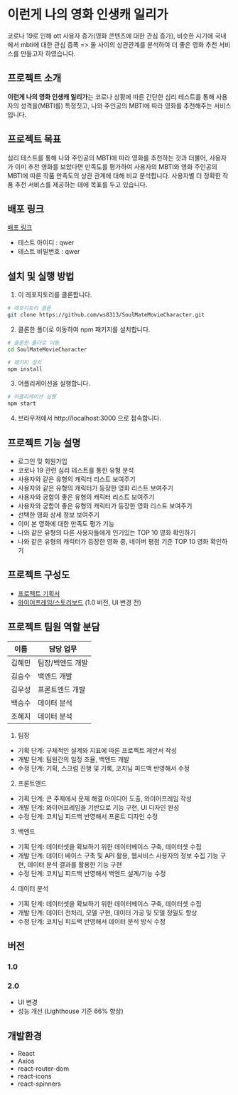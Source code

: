 # 이런게 나의 영화 인생캐 일리가

코로나 19로 인해 ott 사용자 증가(영화 콘텐츠에 대한 관심 증가), 비슷한 시기에 국내에서 mbti에 대한 관심 증폭 => 둘 사이의 상관관계를 분석하여 더 좋은 영화 추천 서비스를 만들고자 하였습니다.

## 프로젝트 소개

**이런게 나의 영화 인생캐 일리가**는 코로나 상황에 따른 간단한 심리 테스트를 통해 사용자의 성격을(MBTI를) 특정짓고, 나와 주인공의 MBTI에 따라 영화를 추천해주는 서비스입니다.

## 프로젝트 목표

심리 테스트를 통해 나와 주인공의 MBTI에 따라 영화를 추천하는 것과 더불어, 사용자가 이미 추천 영화를 보았다면 만족도를 평가하여 사용자의 MBTI와 영화 주인공의 MBTI에 따른 작품 만족도의 상관 관계에 대해 비교 분석합니다. 사용자별 더 정확한 작품 추천 서비스를 제공하는 데에 목표를 두고 있습니다.

## 배포 링크

[배포 링크](https://soulmate-movie-character.netlify.app/)

- 테스트 아이디 : qwer
- 테스트 비밀번호 : qwer

## 설치 및 실행 방법

1. 이 레포지토리를 클론합니다.

```bash
# 레포지토리 클론
git clone https://github.com/ws8313/SoulMateMovieCharacter.git
```

2. 클론한 폴더로 이동하여 npm 패키지를 설치합니다.

```bash
# 클론한 폴더로 이동
cd SoulMateMovieCharacter

# 패키지 설치
npm install
```

3. 어플리케이션을 실행합니다.

```bash
# 어플리케이션 실행
npm start
```

4. 브라우저에서 http://localhost:3000 으로 접속합니다.

## 프로젝트 기능 설명

- 로그인 및 회원가입
- 코로나 19 관련 심리 테스트를 통한 유형 분석
- 사용자와 같은 유형의 캐릭터 리스트 보여주기
- 사용자와 같은 유형의 캐릭터가 등장한 영화 리스트 보여주기
- 사용자와 궁합이 좋은 유형의 캐릭터 리스트 보여주기
- 사용자와 궁합이 좋은 유형의 캐릭터가 등장한 영화 리스트 보여주기
- 선택한 영화 상세 정보 보여주기
- 이미 본 영화에 대한 만족도 평가 기능
- 나와 같은 유형의 다른 사용자들에게 인기있는 TOP 10 영화 확인하기
- 나와 같은 유형의 캐릭터가 등장한 영화 중, 네이버 평점 기준 TOP 10 영화 확인하기

## 프로젝트 구성도

- [프로젝트 기획서](https://liberating-result-6b0.notion.site/dc0dad0ff7a548539bba17ec1ae6e21a)
- [와이어프레임/스토리보드](https://www.figma.com/file/CLv2TAimj8dCt2TMv0V7cX/Untitled?node-id=0%3A1) (1.0 버전, UI 변경 전)

## 프로젝트 팀원 역할 분담

| 이름   | 담당 업무        |
| ------ | ---------------- |
| 김혜민 | 팀장/백엔드 개발 |
| 김승수 | 백엔드 개발      |
| 김우성 | 프론트엔드 개발  |
| 백승수 | 데이터 분석      |
| 조혜지 | 데이터 분석      |

1. 팀장

- 기획 단계: 구체적인 설계와 지표에 따른 프로젝트 제안서 작성
- 개발 단계: 팀원간의 일정 조율, 백엔드 개발
- 수정 단계: 기획, 스크럼 진행 및 기록, 코치님 피드백 반영해서 수정

2. 프론트엔드

- 기획 단계: 큰 주제에서 문제 해결 아이디어 도출, 와이어프레임 작성
- 개발 단계: 와이어프레임을 기반으로 기능 구현, UI 디자인 완성
- 수정 단계: 코치님 피드백 반영해서 프론트 디자인 수정

3. 백엔드

- 기획 단계: 데이터셋을 확보하기 위한 데이터베이스 구축, 데이터셋 수집
- 개발 단계: 데이터 베이스 구축 및 API 활용, 웹서비스 사용자의 정보 수집 기능 구현, 데이터 분석 결과를 활용한 기능 구현
- 수정 단계: 코치님 피드백 반영해서 백엔드 설계/기능 수정

4. 데이터 분석

- 기획 단계: 데이터셋을 확보하기 위한 데이터베이스 구축, 데이터셋 수집
- 개발 단계: 데이터 전처리, 모델 구현, 데이터 가공 및 모델 정밀도 향상
- 수정 단계: 코치님 피드백 반영해서 데이터 분석 방식 수정

## 버전

### 1.0

### 2.0

- UI 변경
- 성능 개선 (Lighthouse 기준 66% 향상)

## 개발환경

- React
- Axios
- react-router-dom
- react-icons
- react-spinners
